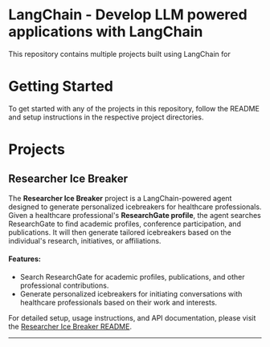 # LangChain - Develop LLM powered applications with LangChain

This repository contains multiple projects built using LangChain for

# Getting Started

To get started with any of the projects in this repository, follow the README and setup instructions in the respective
project directories.

# Projects

## Researcher Ice Breaker

The **Researcher Ice Breaker** project is a LangChain-powered agent designed to generate personalized icebreakers for
healthcare professionals. Given a healthcare professional's **ResearchGate profile**, the agent searches ResearchGate to
find academic profiles, conference participation, and publications. It will then generate tailored icebreakers based on
the individual's research, initiatives, or affiliations.

#### Features:

- Search ResearchGate for academic profiles, publications, and other professional contributions.
- Generate personalized icebreakers for initiating conversations with healthcare professionals based on their work and
  interests.

For detailed setup, usage instructions, and API documentation, please visit
the [Researcher Ice Breaker README](./ice-breaker/README.md).

---